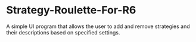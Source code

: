 # Strategy-Roulette-For-R6
A simple UI program that allows the user to add and remove strategies and their descriptions based on specified settings.
